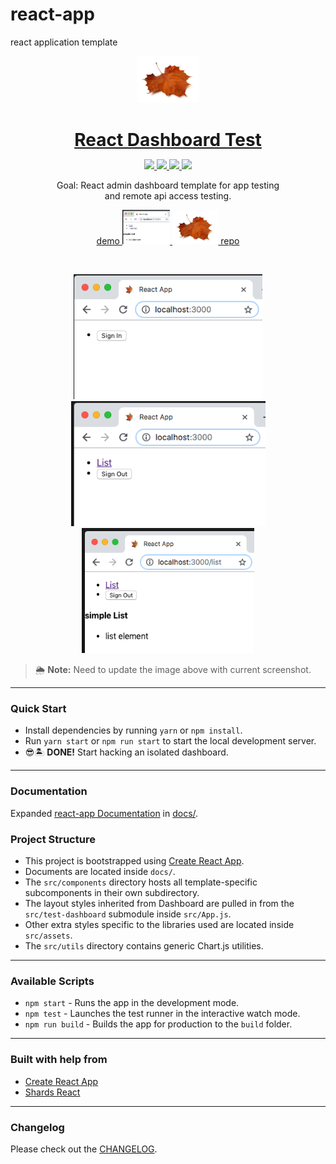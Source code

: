 # react-app
react application template

<p align="center">
    <a href="https://github.com/christrees/react-app">
        <img src="docs/assets/leaf-01.jpg" width="100" />
    </a>
</p>

<h1 align="center" style="border-bottom: none !important; margin-bottom: 5px !important;">
    <a href="https://github.com/christrees/react-app">React Dashboard Test</a>
</h1>
<p align="center">
  <a href="#">
    <img src="https://img.shields.io/badge/License-MIT-brightgreen.svg" />
  </a>
  <a href="https://twitter.com/treeschris">
    <img src="https://img.shields.io/twitter/follow/treeschris.svg?style=social&label=peep" />
  </a>
  <a href="https://github.com/christrees">
    <img src="https://img.shields.io/github/followers/christrees.svg?style=social&label=geek" />
  </a>
  <a href="https://travis-ci.org/christrees/react-app">
    <img src="https://travis-ci.org/christrees/react-app.svg?branch=master" />
  </a>
</p>



<p align="center">
    Goal: React admin dashboard template for app testing 
    <br />  and remote api access testing.
</p>

<p align="center">
  <a href="http://demo.christrees.com/react-app/">demo
    <img height="55px" src="docs/assets/v0.0.3-List.png" />
  </a>
  <a href="https://github.com/christrees/react-app">
    <img height="55px" src="docs/assets/leaf-01.jpg" />
    repo
  </a>
</p>

<br />

<p align="center">
    <img height="200px" src="docs/assets/v0.0.3-SignIn.png" />
    <img height="200px" src="docs/assets/v0.0.3-SignOut.png" />
    <img height="200px" src="docs/assets/v0.0.3-List.png" />
</p>

> 🌦 **Note:** Need to update the image above with current screenshot.

<hr />

### Quick Start

* Install dependencies by running `yarn` or `npm install`.
* Run `yarn start` or `npm run start` to start the local development server.
* 😎🏝 **DONE!** Start hacking an isolated dashboard.

<hr />

### Documentation

Expanded [react-app Documentation](docs/README.md) in [docs/](docs/README.md).

### Project Structure

- This project is bootstrapped using [Create React App](https://github.com/facebook/create-react-app).
- Documents are located inside `docs/`. 
- The `src/components` directory hosts all template-specific subcomponents in their own subdirectory.
- The layout styles inherited from Dashboard are pulled in from the `src/test-dashboard` submodule inside `src/App.js`.
- Other extra styles specific to the libraries used are located inside `src/assets`.
- The `src/utils` directory contains generic Chart.js utilities.

<hr />

### Available Scripts

- `npm start` - Runs the app in the development mode.
- `npm test` - Launches the test runner in the interactive watch mode.
- `npm run build` - Builds the app for production to the `build` folder.

<hr />

### Built with help from

- [Create React App](https://github.com/facebook/create-react-app)
- [Shards React](https://github.com/designrevision/shards-react)

<hr />

### Changelog

Please check out the [CHANGELOG](CHANGELOG.md).